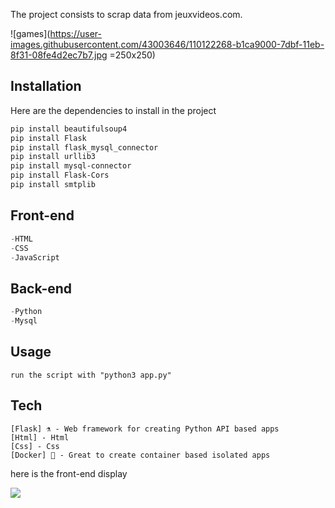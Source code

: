 The project consists to scrap data from jeuxvideos.com.


![games](https://user-images.githubusercontent.com/43003646/110122268-b1ca9000-7dbf-11eb-8f31-08fe4d2ec7b7.jpg =250x250)

## Installation

Here are the dependencies to install in the project

```bash
pip install beautifulsoup4
pip install Flask
pip install flask_mysql_connector
pip install urllib3
pip install mysql-connector
pip install Flask-Cors
pip install smtplib
```
## Front-end

```python
-HTML
-CSS
-JavaScript
```

## Back-end

```python
-Python
-Mysql

```

## Usage

```
run the script with "python3 app.py"
```
## Tech

```[Python] 🐍 - Awesome high level Lang ;)
[Flask] ⚗️ - Web framework for creating Python API based apps
[Html] - Html 
[Css] - Css
[Docker] 🐳 - Great to create container based isolated apps
```
here is the front-end display

![](https://user-images.githubusercontent.com/43003646/110123860-b85a0700-7dc1-11eb-8973-22bc074ee54b.png)
